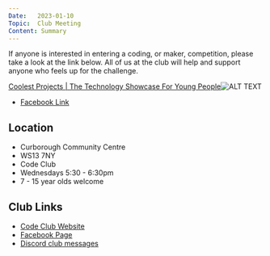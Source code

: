 ```yaml
---
Date:   2023-01-10
Topic:  Club Meeting
Content: Summary
---
```

If anyone is interested in entering a coding, or maker, competition, please take a look at the link below. All of us at the club will help and support anyone who feels up for the challenge.


[Coolest Projects | The Technology Showcase For Young People](https://l.facebook.com/l.php?u=https%3A%2F%2Fonline.coolestprojects.org%2F&h=AT36etVnc3nVx5d37MhBorVV8UqX75oOnr2IJ9pNCuQVwKlJVp6diAvMh8s6aFt-6S_gaDzqxmV4KF4a05ERt14BxI9CxOqqj21dyGHQfwPYXB7620eoYTOfaMJR5UlZ&s=1)![ALT TEXT](https://external.fbhx6-1.fna.fbcdn.net/emg1/v/t13/3087329983532895418?url=https%3A%2F%2Fonline.coolestprojects.org%2Fpacks%2Fmedia%2Fimages%2Fcoolest_projects-7b439f3147b28e25ed03f23f780909f8.png&fb_obo=1&utld=coolestprojects.org&stp=c0.5000x0.5000f_dst-emg0_p606x606_q75&ccb=13-1&oh=06_AbHGgly2Dr9KFWJNvpsgtiOoMEl2GHSWVqFqcU-YqyA3KA&oe=6528A24A&_nc_sid=e609ca)

* [Facebook Link](https://www.facebook.com/720665616418529/posts/679567953861629)

## Location

* Curborough Community Centre
* WS13 7NY
* Code Club
* Wednesdays 5:30 - 6:30pm
* 7 - 15 year olds welcome

## Club Links

* [Code Club Website](https://lichfield-code-club.github.io/)
* [Facebook Page](https://www.facebook.com/LichfieldCoders)
* [Discord club messages](https://discord.gg/szz6xGK)
